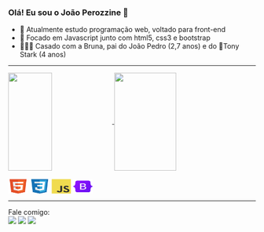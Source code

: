 ### Olá! Eu sou o João Perozzine 👋

- 🔭 Atualmente estudo programação web, voltado para front-end
- 🌱 Focado em Javascript junto com html5, css3 e bootstrap
- 👨‍👩‍👦 Casado com a Bruna, pai do João Pedro (2,7 anos) e do 🐶Tony Stark (4 anos)
<hr>
<a href="https://github.com/anuraghazra/github-readme-stats">
  <img width="42%" height=200 align="center" src="https://github-readme-stats.vercel.app/api?username=JoaoPero&theme=dark" />
</a>
<a href="https://github.com/anuraghazra/convoychat">
  <img width="50%" height=200 align="center" src="https://github-readme-stats.vercel.app/api/top-langs?username=JoaoPero&layout=compact&langs_count=8&card_width=320&theme=dark" />
</a>

<div style="display: inline-block"><br>
  <img align="center" alt="CSS" height="30" width="40" src="https://github.com/devicons/devicon/blob/master/icons/html5/html5-original.svg">
    <img align="center" alt="CSS" height="30" width="40" src="https://github.com/devicons/devicon/blob/master/icons/css3/css3-original.svg">
      <img align="center" alt="CSS" height="30" width="40" src="https://github.com/devicons/devicon/blob/master/icons/javascript/javascript-original.svg">
      <img align="center" alt="CSS" height="30" width="40" src="https://github.com/devicons/devicon/blob/master/icons/bootstrap/bootstrap-original.svg">
<!--       <img align="center" alt="CSS" height="30" width="40" src="https://github.com/devicons/devicon/blob/master/icons/typescript/typescript-original.svg"> -->
<!--       <img align="center" alt="CSS" height="30" width="40" src="https://github.com/devicons/devicon/blob/master/icons/react/react-original.svg"> -->
</div>
<hr>
Fale comigo:
<div>
 <a href="https://api.whatsapp.com/send?phone=5516992117292" ><img src="https://img.shields.io/badge/WhatsApp-25D366?style=for-the-badge&logo=whatsapp&logoColor=white"></a>
 <a href="mailto:contato@joaopero86@gmail.com"><img src="https://img.shields.io/badge/Gmail-D14836?style=for-the-badge&logo=gmail&logoColor=white" target="_blank"></a>
  <a href="https://www.linkedin.com/in/jo%C3%A3o-paulo-perozzine-571947142/"> <img src="https://img.shields.io/badge/LinkedIn-0077B5?style=for-the-badge&logo=linkedin&logoColor=white" target="_blank"></a>
</div>

